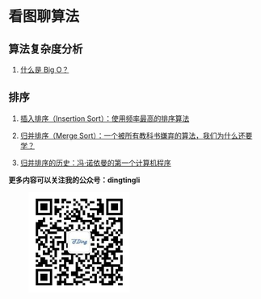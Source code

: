 # 看图聊算法

## 算法复杂度分析 

1. [什么是 Big O？](./bigo.md)

## 排序

1. [插入排序（Insertion Sort）：使用频率最高的排序算法](./Sort/Insertionsort.md)

2. [归并排序（Merge Sort）：一个被所有教科书嫌弃的算法，我们为什么还要学？](./Sort/mergesort.md)

3. [归并排序的历史：冯·诺依曼的第一个计算机程序](./Sort/mergesort%20history.md)

**更多内容可以关注我的公众号：dingtingli**

<figure>
    <img src="doc/illustrations/mpweixin.jpg" width="200" align="center">
</figure>